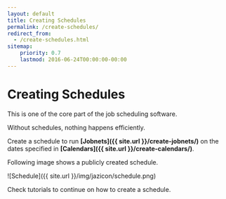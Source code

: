 ```yaml
---
layout: default
title: Creating Schedules
permalink: /create-schedules/
redirect_from:
  - /create-schedules.html
sitemap:
    priority: 0.7
    lastmod: 2016-06-24T00:00:00-00:00
---
```


# <i class="fa fa-line-chart"></i> Creating Schedules

This is one of the core part of the job scheduling software.

Without schedules, nothing happens efficiently.

Create a schedule to run **[Jobnets]({{ site.url }}/create-jobnets/)** on the dates specified in **[Calendars]({{ site.url }}/create-calendars/)**.

Following image shows a publicly created schedule.

![Schedule]({{ site.url }}/img/jazicon/schedule.png)

Check tutorials to continue on how to create a schedule.